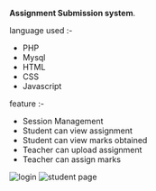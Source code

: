 **Assignment Submission system**.

language used :-
- PHP
- Mysql
- HTML
- CSS
- Javascript

feature :-
- Session Management
- Student can view assignment
- Student can view marks obtained
- Teacher can upload assignment
- Teacher can assign marks


![login](https://github.com/nihalsrivastava02/Hackathon-2.0/blob/master/images/111111.PNG)
![student page](https://github.com/nihalsrivastava02/Hackathon-2.0/blob/master/images/33333.PNG)

